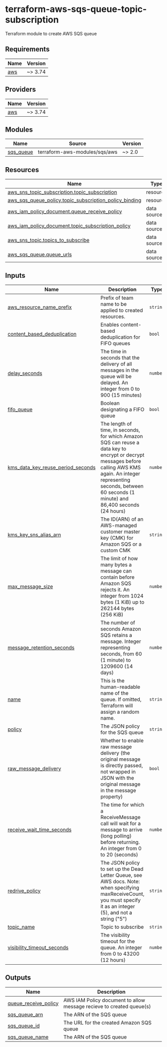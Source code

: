 # terraform-aws-sqs-queue-topic-subscription
Terraform module to create AWS SQS queue

<!-- BEGINNING OF PRE-COMMIT-TERRAFORM DOCS HOOK -->
## Requirements

| Name | Version |
|------|---------|
| <a name="requirement_aws"></a> [aws](#requirement\_aws) | ~> 3.74 |

## Providers

| Name | Version |
|------|---------|
| <a name="provider_aws"></a> [aws](#provider\_aws) | ~> 3.74 |

## Modules

| Name | Source | Version |
|------|--------|---------|
| <a name="module_sqs_queue"></a> [sqs\_queue](#module\_sqs\_queue) | terraform-aws-modules/sqs/aws | ~> 2.0 |

## Resources

| Name | Type |
|------|------|
| [aws_sns_topic_subscription.topic_subscription](https://registry.terraform.io/providers/hashicorp/aws/latest/docs/resources/sns_topic_subscription) | resource |
| [aws_sqs_queue_policy.topic_subscription_policy_binding](https://registry.terraform.io/providers/hashicorp/aws/latest/docs/resources/sqs_queue_policy) | resource |
| [aws_iam_policy_document.queue_receive_policy](https://registry.terraform.io/providers/hashicorp/aws/latest/docs/data-sources/iam_policy_document) | data source |
| [aws_iam_policy_document.topic_subscription_policy](https://registry.terraform.io/providers/hashicorp/aws/latest/docs/data-sources/iam_policy_document) | data source |
| [aws_sns_topic.topics_to_subscribe](https://registry.terraform.io/providers/hashicorp/aws/latest/docs/data-sources/sns_topic) | data source |
| [aws_sqs_queue.queue_urls](https://registry.terraform.io/providers/hashicorp/aws/latest/docs/data-sources/sqs_queue) | data source |

## Inputs

| Name | Description | Type | Default | Required |
|------|-------------|------|---------|:--------:|
| <a name="input_aws_resource_name_prefix"></a> [aws\_resource\_name\_prefix](#input\_aws\_resource\_name\_prefix) | Prefix of team name to be applied to created resources. | `string` | n/a | yes |
| <a name="input_content_based_deduplication"></a> [content\_based\_deduplication](#input\_content\_based\_deduplication) | Enables content-based deduplication for FIFO queues | `bool` | `null` | no |
| <a name="input_delay_seconds"></a> [delay\_seconds](#input\_delay\_seconds) | The time in seconds that the delivery of all messages in the queue will be delayed. An integer from 0 to 900 (15 minutes) | `number` | `null` | no |
| <a name="input_fifo_queue"></a> [fifo\_queue](#input\_fifo\_queue) | Boolean designating a FIFO queue | `bool` | `null` | no |
| <a name="input_kms_data_key_reuse_period_seconds"></a> [kms\_data\_key\_reuse\_period\_seconds](#input\_kms\_data\_key\_reuse\_period\_seconds) | The length of time, in seconds, for which Amazon SQS can reuse a data key to encrypt or decrypt messages before calling AWS KMS again. An integer representing seconds, between 60 seconds (1 minute) and 86,400 seconds (24 hours) | `number` | `null` | no |
| <a name="input_kms_key_sns_alias_arn"></a> [kms\_key\_sns\_alias\_arn](#input\_kms\_key\_sns\_alias\_arn) | The ID(ARN) of an AWS-managed customer master key (CMK) for Amazon SQS or a custom CMK | `string` | `null` | no |
| <a name="input_max_message_size"></a> [max\_message\_size](#input\_max\_message\_size) | The limit of how many bytes a message can contain before Amazon SQS rejects it. An integer from 1024 bytes (1 KiB) up to 262144 bytes (256 KiB) | `number` | `null` | no |
| <a name="input_message_retention_seconds"></a> [message\_retention\_seconds](#input\_message\_retention\_seconds) | The number of seconds Amazon SQS retains a message. Integer representing seconds, from 60 (1 minute) to 1209600 (14 days) | `number` | `null` | no |
| <a name="input_name"></a> [name](#input\_name) | This is the human-readable name of the queue. If omitted, Terraform will assign a random name. | `string` | `null` | no |
| <a name="input_policy"></a> [policy](#input\_policy) | The JSON policy for the SQS queue | `string` | `null` | no |
| <a name="input_raw_message_delivery"></a> [raw\_message\_delivery](#input\_raw\_message\_delivery) | Whether to enable raw message delivery (the original message is directly passed, not wrapped in JSON with the original message in the message property) | `bool` | `false` | no |
| <a name="input_receive_wait_time_seconds"></a> [receive\_wait\_time\_seconds](#input\_receive\_wait\_time\_seconds) | The time for which a ReceiveMessage call will wait for a message to arrive (long polling) before returning. An integer from 0 to 20 (seconds) | `number` | `null` | no |
| <a name="input_redrive_policy"></a> [redrive\_policy](#input\_redrive\_policy) | The JSON policy to set up the Dead Letter Queue, see AWS docs. Note: when specifying maxReceiveCount, you must specify it as an integer (5), and not a string ("5") | `string` | `null` | no |
| <a name="input_topic_name"></a> [topic\_name](#input\_topic\_name) | Topic to subscribe | `string` | `null` | no |
| <a name="input_visibility_timeout_seconds"></a> [visibility\_timeout\_seconds](#input\_visibility\_timeout\_seconds) | The visibility timeout for the queue. An integer from 0 to 43200 (12 hours) | `number` | `null` | no |

## Outputs

| Name | Description |
|------|-------------|
| <a name="output_queue_receive_policy"></a> [queue\_receive\_policy](#output\_queue\_receive\_policy) | AWS IAM Policy document to allow message recieve to created queue(s) |
| <a name="output_sqs_queue_arn"></a> [sqs\_queue\_arn](#output\_sqs\_queue\_arn) | The ARN of the SQS queue |
| <a name="output_sqs_queue_id"></a> [sqs\_queue\_id](#output\_sqs\_queue\_id) | The URL for the created Amazon SQS queue |
| <a name="output_sqs_queue_name"></a> [sqs\_queue\_name](#output\_sqs\_queue\_name) | The ARN of the SQS queue |
<!-- END OF PRE-COMMIT-TERRAFORM DOCS HOOK -->